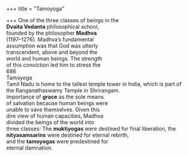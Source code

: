 +++
title = "Tamoyoga"

+++
One of the three classes of beings in the  
**Dvaita Vedanta** philosophical school,  
founded by the philosopher **Madhva**  
(1197–1276). Madhva’s fundamental  
assumption was that God was utterly  
transcendent, above and beyond the  
world and human beings. The strength  
of this conviction led him to stress the  
686  
Tamoyoga  
Tamil Nadu is home to the tallest temple tower in India, which is part of  
the Ranganathaswamy Temple in Shrirangam.  
importance of **grace** as the sole means  
of salvation because human beings were  
unable to save themselves. Given this  
dire view of human capacities, Madhva  
divided the beings of the world into  
three classes: The **muktiyogas** were destined for final liberation, the **nityasamsarins** were destined for eternal rebirth,  
and the **tamoyogas** were predestined for  
eternal damnation.